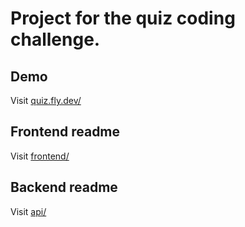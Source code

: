 #  Project for the quiz coding challenge.

## Demo

Visit [quiz.fly.dev/](https://quiz.fly.dev/)

## Frontend readme

Visit [frontend/](https://github.com/vujovicigor/quiz-mongo/tree/main/front/)


## Backend readme

Visit [api/](https://github.com/vujovicigor/quiz-mongo/tree/main/api/)

